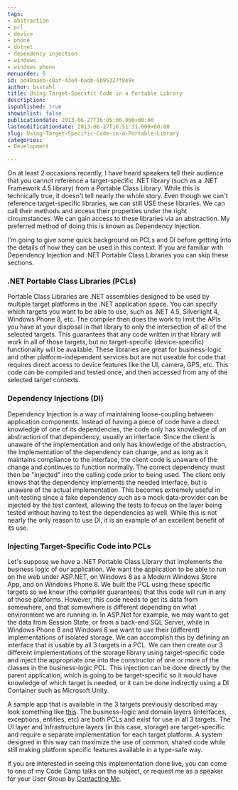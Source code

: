 ```yaml
---
tags:
- abstraction
- pcl
- device
- phone
- dotnet
- dependency injection
- windows
- windows phone
menuorder: 0
id: bd40aaeb-c0af-43e4-badb-6b95327f8e9e
author: bsstahl
title: Using Target-Specific Code in a Portable Library
description: 
ispublished: true
showinlist: false
publicationdate: 2013-06-27T16:05:00.000+00:00
lastmodificationdate: 2013-06-27T16:51:31.000+00:00
slug: Using-Target-Specific-Code-in-a-Portable-Library
categories:
- Development

---
```

On at least 2 occasions recently, I have heard speakers tell their audience that you cannot reference a target-specific .NET library (such as a .NET Framework 4.5 library) from a Portable Class Library.  While this is technically true, it doesn't tell nearly the whole story.  Even though we can't reference target-specific libraries, we can still USE these libraries. We can call their methods and access their properties under the right circumstances. We can gain access to these libraries via an abstraction.  My preferred method of doing this is known as Dependency Injection.

I'm going to give some quick background on PCLs and DI before getting into the details of how they can be used in this context. If you are familiar with Dependency Injection and .NET Portable Class Libraries you can skip these sections.

### .NET Portable Class Libraries (PCLs)

Portable Class Libraries are .NET assemblies designed to be used by multiple target platforms in the .NET application space. You can specify which targets you want to be able to use, such as .NET 4.5, Silverlight 4, Windows Phone 8, etc.  The compiler then does the work to limit the APIs you have at your disposal in that library to only the intersection of all of the selected targets.  This guarantees that any code written in that library will work in all of those targets, but no target-specific (device-specific) functionality will be available.  These libraries are great for business-logic and other platform-independent services but are not useable for code that requires direct access to device features like the UI, camera, GPS, etc.  This code can be compiled and tested once, and then accessed from any of the selected target contexts.

### Dependency Injections (DI)

Dependency Injection is a way of maintaining loose-coupling between application components.  Instead of having a piece of code have a direct knowledge of one of its dependencies, the code only has knowledge of an abstraction of that dependency, usually an interface. Since the client is unaware of the implementation and only has knowledge of the abstraction, the implementation of the dependency can change, and as long as it maintains compliance to the interface, the client code is unaware of the change and continues to function normally.  The correct dependency must then be "injected" into the calling code prior to being used.  The client only knows that the dependency implements the needed interface, but is unaware of the actual implementation.  This becomes extremely useful in unit-testing since a fake dependency such as a mock data-provider can be injected by the test context, allowing the tests to focus on the layer being tested without having to test the dependencies as well.  While this is not nearly the only reason to use DI, it is an example of an excellent benefit of its use.

### Injecting Target-Specific Code into PCLs

Let's suppose we have a .NET Portable Class Library that implements the business logic of our application.  We want the application to be able to run on the web under ASP.NET, on Windows 8 as a Modern Windows Store App, and on Windows Phone 8.  We built the PCL using these specific targets so we know (the compiler guarantees) that this code will run in any of those platforms.  However, this code needs to get its data from somewhere, and that somewhere is different depending on what environment we are running in.  In ASP.Net for example, we may want to get the data from Session State, or from a back-end SQL Server, while in Windows Phone 8 and Windows 8 we want to use their (different) implementations of isolated storage.  We can accomplish this by defining an interface that is usable by all 3 targets in a PCL.  We can then create our 3 different implementations of the storage library using target-specific code and inject the appropriate one into the constructor of one or more of the classes in the business-logic PCL.  This injection can be done directly by the parent application, which is going to be target-specific so it would have knowledge of which target is needed, or it can be done indirectly using a DI Container such as Microsoft Unity.

A sample app that is available in the 3 targets previously described may look something like [this](https://onedrive.live.com/?cid=5D45DDF99C1E1BCC&id=5D45DDF99C1E1BCC%21144541&parId=5D45DDF99C1E1BCC%21154&o=OneUp).  The business-logic and domain layers (interfaces, exceptions, entities, etc) are both PCLs and exist for use in all 3 targets.  The UI layer and Infrastructure layers (in this case, storage) are target-specific and require a separate implementation for each target platform.  A system designed in this way can maximize the use of common, shared code while still making platform specific features available in a type-safe way.

If you are interested in seeing this implementation done live, you can come to one of my Code Camp talks on the subject, or request me as a speaker for your User Group by [Contacting Me]({PathToRoot}/contact.html).